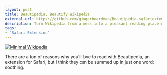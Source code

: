 ```yaml
---
layout: post
title: Beautipedia, Beautify Wikipedia
external-url: https://github.com/gingerbeardman/Beautipedia.safariextension
description: Turn Wikipedia from a mess into a pleasant reading place with Beautipedia.
tags:
- "Safari Extension"
---
```

[ ![Minimal Wikipedia][img1] ](http://images.sayzlim.net/2010/08/beautipedia_preview.jpg "Minimal Wikipedia")

[img1]: http://images.sayzlim.net/2010/08/beautipedia_preview.jpg "Minimal Wikipedia"

There are a ton of reasons why you’ll love to read with Beautipedia, an extension for Safari, but I think they can be summed up in just one word: soothing.